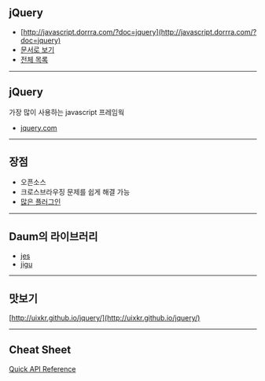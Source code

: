 ## jQuery

* [http://javascript.dorrra.com/?doc=jquery](http://javascript.dorrra.com/?doc=jquery)
* [문서로 보기](https://github.com/niceaji/javascript-study/blob/gh-pages/doc/jquery.md)
* [전체 목록](http://javascript.dorrra.com)

***

## jQuery

가장 많이 사용하는 javascript 프레임웍

* [jquery.com](http://jquery.com/)

***

## 장점

* 오픈소스
* 크로스브라우징 문제를 쉽게 해결 가능
* [많은 플러그인](http://www.google.co.kr/search?aq=f&sourceid=chrome&ie=UTF-8&q=jquery+plugin)

***

## Daum의 라이브러리

* [jes](http://github.com/niceaji/jes)
* [jigu](http://s1.daumcdn.net/photo-section/-sports09/jigu/23/jigu.js)


***

## 맛보기

[http://uixkr.github.io/jquery/](http://uixkr.github.io/jquery/)

***

## Cheat Sheet

[Quick API Reference](http://oscarotero.com/jquery/)
